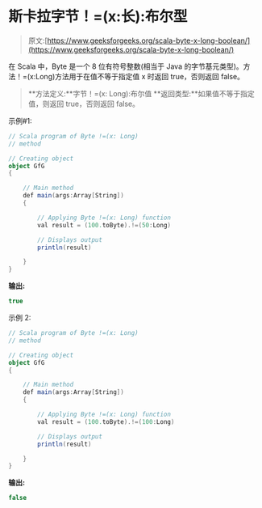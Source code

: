 # 斯卡拉字节！=(x:长):布尔型

> 原文:[https://www.geeksforgeeks.org/scala-byte-x-long-boolean/](https://www.geeksforgeeks.org/scala-byte-x-long-boolean/)

在 Scala 中，Byte 是一个 8 位有符号整数(相当于 Java 的字节基元类型)。方法！=(x:Long)方法用于在值不等于指定值 x 时返回 true，否则返回 false。

> **方法定义:**字节！=(x: Long):布尔值
> **返回类型:**如果值不等于指定值，则返回 true，否则返回 false。

示例#1:

```scala
// Scala program of Byte !=(x: Long) 
// method 

// Creating object 
object GfG 
{ 

    // Main method 
    def main(args:Array[String]) 
    { 

        // Applying Byte !=(x: Long) function 
        val result = (100.toByte).!=(50:Long) 

        // Displays output 
        println(result) 

    } 
} 
```

**输出:**

```scala
true
```

示例 2:

```scala
// Scala program of Byte !=(x: Long) 
// method 

// Creating object 
object GfG 
{ 

    // Main method 
    def main(args:Array[String]) 
    { 

        // Applying Byte !=(x: Long) function 
        val result = (100.toByte).!=(100:Long) 

        // Displays output 
        println(result) 

    } 
} 
```

**输出:**

```scala
false
```